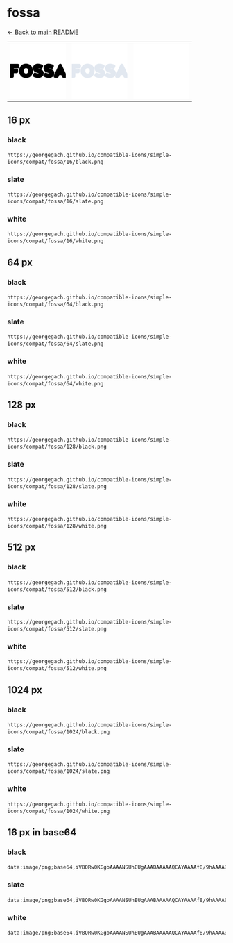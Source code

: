 # fossa

[← Back to main README](../../README.md)

<table><tr>
  <td><img src="./128/black.png" width="128" alt="fossa black icon" /></td>
  <td><img src="./128/slate.png" width="128" alt="fossa slate icon" /></td>
  <td><img src="./128/white.png" width="128" alt="fossa white icon" /></td>
</tr></table>

## 16 px

### black
```
https://georgegach.github.io/compatible-icons/simple-icons/compat/fossa/16/black.png
```

### slate
```
https://georgegach.github.io/compatible-icons/simple-icons/compat/fossa/16/slate.png
```

### white
```
https://georgegach.github.io/compatible-icons/simple-icons/compat/fossa/16/white.png
```

## 64 px

### black
```
https://georgegach.github.io/compatible-icons/simple-icons/compat/fossa/64/black.png
```

### slate
```
https://georgegach.github.io/compatible-icons/simple-icons/compat/fossa/64/slate.png
```

### white
```
https://georgegach.github.io/compatible-icons/simple-icons/compat/fossa/64/white.png
```

## 128 px

### black
```
https://georgegach.github.io/compatible-icons/simple-icons/compat/fossa/128/black.png
```

### slate
```
https://georgegach.github.io/compatible-icons/simple-icons/compat/fossa/128/slate.png
```

### white
```
https://georgegach.github.io/compatible-icons/simple-icons/compat/fossa/128/white.png
```

## 512 px

### black
```
https://georgegach.github.io/compatible-icons/simple-icons/compat/fossa/512/black.png
```

### slate
```
https://georgegach.github.io/compatible-icons/simple-icons/compat/fossa/512/slate.png
```

### white
```
https://georgegach.github.io/compatible-icons/simple-icons/compat/fossa/512/white.png
```

## 1024 px

### black
```
https://georgegach.github.io/compatible-icons/simple-icons/compat/fossa/1024/black.png
```

### slate
```
https://georgegach.github.io/compatible-icons/simple-icons/compat/fossa/1024/slate.png
```

### white
```
https://georgegach.github.io/compatible-icons/simple-icons/compat/fossa/1024/white.png
```

## 16 px in base64

### black
```
data:image/png;base64,iVBORw0KGgoAAAANSUhEUgAAABAAAAAQCAYAAAAf8/9hAAAABmJLR0QA/wD/AP+gvaeTAAAArElEQVQ4je3QO4oCURCF4c/2hWAouAJxCy5iAp1VCJOLuAIjMXcNLsLEFeikdmIkDAgG4wNnkmpo1EzM/KHgULdunarizUuo5nQZhdAlFHNvWd4Vf5jjO3SKLn4jRjjgiD7a2KGWRJNtRAufaGISExzDuYYL1hijga+sQYqfcM9YYIMKOljF2FN8RM1QOCSo36wwwDlWmEXdCUvs0YvcHfkjJnG8jPKjD2+e5B8eACUFiccD6wAAAABJRU5ErkJggg==
```

### slate
```
data:image/png;base64,iVBORw0KGgoAAAANSUhEUgAAABAAAAAQCAYAAAAf8/9hAAAABmJLR0QA/wD/AP+gvaeTAAAA70lEQVQ4je2RPUoDYRiEn/m+3YQUAQshlVoFzA2sPIFVrmGhpVhaWUjwGFa5ggiWlopFBH8goo0IghA2+45NFgTBRss81TADU8zAkv9nMnG70Vd2aVsAtgvbuckaX08v7wEIM0YagAfGj1Let+MMQBFHJB1CKpPSnuY+jxyXVB/radE3lTQV7ksegnoQI0EJnpFzRuoIz0PVTZ3rY8OqW93dRQEP4XgLYQAZwBfAvVBL4S3MtW1Rp1OUdgAIDpJRtdZb2e7k6gRzZ2ts8SryLbABKORnzKaVCokZ9qfkoVH31xFtJ9vF91H//NKSn3wBwOl0THkVmzMAAAAASUVORK5CYII=
```

### white
```
data:image/png;base64,iVBORw0KGgoAAAANSUhEUgAAABAAAAAQCAYAAAAf8/9hAAAABmJLR0QA/wD/AP+gvaeTAAAAvElEQVQ4je2RPWpCYRBFz3vPHwTLQFYgbsFFpDCuImAvwRVYBXvX4CJsXIGx9TWpBEFI4dOQY+EIH2mSgKUHBi7MZZg7A3duj9pMdF3NQtfUIullV/Hthbm6Dl2qffUQNVY/1Up9UbvqVm3lMfAjqgMMgEfgDagDFVAALeALeAcmwAMwvA4ogR1gkmYBbIAG0ANWQAZMgafwvBJr5Wr7R4SReooIs/Ad1aW6V5/V6rcj5motPerfXnHnX5wBu4yih1UHnb0AAAAASUVORK5CYII=
```

